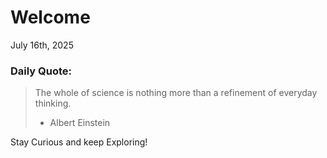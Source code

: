 # Welcome

July 16th, 2025

### Daily Quote:
> The whole of science is nothing more than a refinement of everyday thinking.
> 	- Albert Einstein

Stay Curious and keep Exploring!
